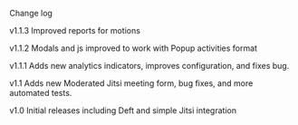 Change log

v1.1.3 Improved reports for motions

v1.1.2 Modals and js improved to work with Popup activities format

v1.1.1 Adds new analytics indicators, improves configuration, and fixes bug.

v1.1 Adds new Moderated Jitsi meeting form, bug fixes, and more automated tests.

v1.0 Initial releases including Deft and simple Jitsi integration
